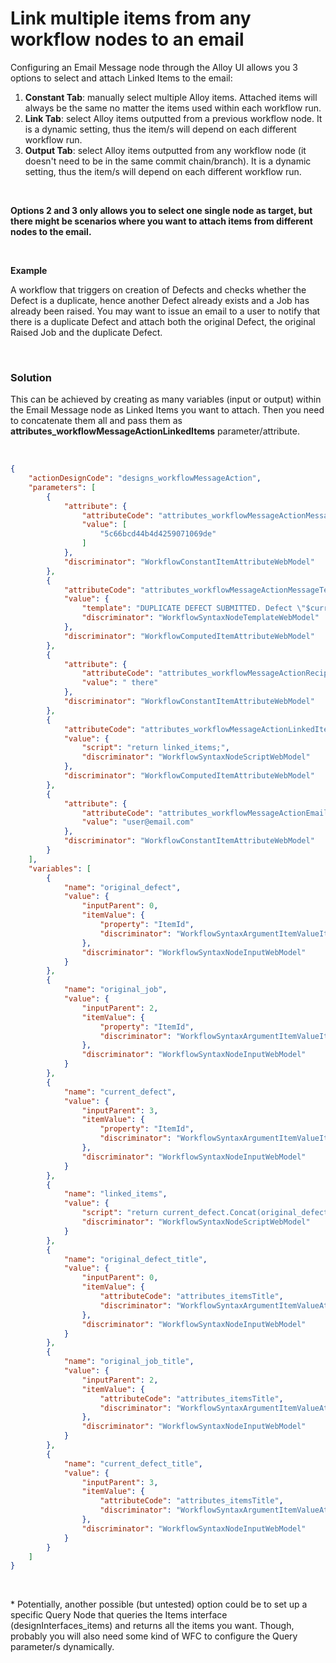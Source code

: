 # Link multiple items from any workflow nodes to an email


Configuring an Email Message node through the Alloy UI allows you 3 options to select and attach Linked Items to the email:
1. **Constant Tab**: manually select multiple Alloy items. Attached items will always be the same no matter the items used within each workflow run.
2. **Link Tab**: select Alloy items outputted from a previous workflow node. It is a dynamic setting, thus the item/s will depend on each different workflow run. 
3. **Output Tab**: select Alloy items outputted from any workflow node (it doesn't need to be in the same commit chain/branch). It is a dynamic setting, thus the item/s will depend on each different workflow run.

<br/>

**Options 2 and 3 only allows you to select one single node as target, but there might be scenarios where you want to attach items from different nodes to the email.**

<br/>

**Example**

A workflow that triggers on creation of Defects and checks whether the Defect is a duplicate, hence another Defect already exists and a Job has already been raised.
You may want to issue an email to a user to notify that there is a duplicate Defect and attach both the original Defect, the original Raised Job and the duplicate Defect.

<br/>

### Solution
This can be achieved by creating as many variables (input or output) within the Email Message node as Linked Items you want to attach.
Then you need to concatenate them all and pass them as **attributes_workflowMessageActionLinkedItems** parameter/attribute.

<br/>

```json
{
    "actionDesignCode": "designs_workflowMessageAction",
    "parameters": [
        {
            "attribute": {
                "attributeCode": "attributes_workflowMessageActionMessageType",
                "value": [
                    "5c66bcd44b4d4259071069de" 
                ]
            },
            "discriminator": "WorkflowConstantItemAttributeWebModel"
        },
        {
            "attributeCode": "attributes_workflowMessageActionMessageText",
            "value": {
                "template": "DUPLICATE DEFECT SUBMITTED. Defect \"$current_defect_title\" is a duplicate of Defect \"$original_defect_title\", from which Job \"$original_job_title\" was raised",
                "discriminator": "WorkflowSyntaxNodeTemplateWebModel"
            },
            "discriminator": "WorkflowComputedItemAttributeWebModel"
        },
        {
            "attribute": {
                "attributeCode": "attributes_workflowMessageActionRecipientName",
                "value": " there"
            },
            "discriminator": "WorkflowConstantItemAttributeWebModel"
        },
        {
            "attributeCode": "attributes_workflowMessageActionLinkedItems",
            "value": {
                "script": "return linked_items;",
                "discriminator": "WorkflowSyntaxNodeScriptWebModel"
            },
            "discriminator": "WorkflowComputedItemAttributeWebModel"
        },
        {
            "attribute": {
                "attributeCode": "attributes_workflowMessageActionEmailAddress",
                "value": "user@email.com"
            },
            "discriminator": "WorkflowConstantItemAttributeWebModel"
        }
    ],
    "variables": [
        {
            "name": "original_defect",
            "value": {
                "inputParent": 0,
                "itemValue": {
                    "property": "ItemId",
                    "discriminator": "WorkflowSyntaxArgumentItemValueItemPropertyWebModel"
                },
                "discriminator": "WorkflowSyntaxNodeInputWebModel"
            }
        },
        {
            "name": "original_job",
            "value": {
                "inputParent": 2,
                "itemValue": {
                    "property": "ItemId",
                    "discriminator": "WorkflowSyntaxArgumentItemValueItemPropertyWebModel"
                },
                "discriminator": "WorkflowSyntaxNodeInputWebModel"
            }
        },
        {
            "name": "current_defect",
            "value": {
                "inputParent": 3,
                "itemValue": {
                    "property": "ItemId",
                    "discriminator": "WorkflowSyntaxArgumentItemValueItemPropertyWebModel"
                },
                "discriminator": "WorkflowSyntaxNodeInputWebModel"
            }
        },
        {
            "name": "linked_items",
            "value": {
                "script": "return current_defect.Concat(original_defect).Concat(original_job);",
                "discriminator": "WorkflowSyntaxNodeScriptWebModel"
            }
        },
        {
            "name": "original_defect_title",
            "value": {
                "inputParent": 0,
                "itemValue": {
                    "attributeCode": "attributes_itemsTitle",
                    "discriminator": "WorkflowSyntaxArgumentItemValueAttributeWebModel"
                },
                "discriminator": "WorkflowSyntaxNodeInputWebModel"
            }
        },
        {
            "name": "original_job_title",
            "value": {
                "inputParent": 2,
                "itemValue": {
                    "attributeCode": "attributes_itemsTitle",
                    "discriminator": "WorkflowSyntaxArgumentItemValueAttributeWebModel"
                },
                "discriminator": "WorkflowSyntaxNodeInputWebModel"
            }
        },
        {
            "name": "current_defect_title",
            "value": {
                "inputParent": 3,
                "itemValue": {
                    "attributeCode": "attributes_itemsTitle",
                    "discriminator": "WorkflowSyntaxArgumentItemValueAttributeWebModel"
                },
                "discriminator": "WorkflowSyntaxNodeInputWebModel"
            }
        }
    ]
}
```

<br/>

\* Potentially, another possible (but untested) option could be to set up a specific Query Node that queries the Items interface (designInterfaces_items) and returns all the items you want. 
Though, probably you will also need some kind of WFC to configure the Query parameter/s dynamically.

